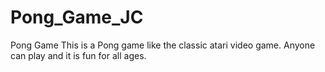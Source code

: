 # Pong_Game_JC
Pong Game
This is a Pong game like the classic atari video game. Anyone can play and it is fun for all ages.
